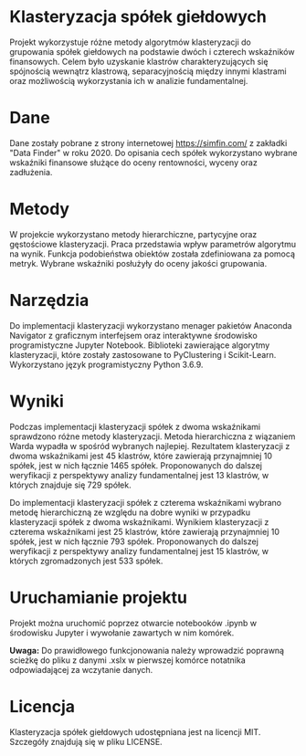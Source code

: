 # Klasteryzacja spółek giełdowych 
Projekt wykorzystuje różne metody algorytmów klasteryzacji do grupowania spółek giełdowych na podstawie dwóch i czterech wskaźników finansowych. Celem było uzyskanie klastrów charakteryzujących się spójnością wewnątrz klastrową, separacyjnością między innymi klastrami oraz możliwością wykorzystania ich w analizie fundamentalnej.
# Dane

Dane zostały pobrane z strony internetowej https://simfin.com/ z zakładki "Data Finder" w roku 2020. Do opisania cech spółek wykorzystano wybrane wskaźniki finansowe służące do oceny rentowności, wyceny oraz zadłużenia.
# Metody

W projekcie wykorzystano metody hierarchiczne, partycyjne oraz gęstościowe klasteryzacji. Praca przedstawia wpływ parametrów algorytmu na wynik. Funkcja podobieństwa obiektów została zdefiniowana za pomocą metryk. Wybrane wskaźniki posłużyły do oceny jakości grupowania.
# Narzędzia

Do implementacji klasteryzacji wykorzystano menager pakietów Anaconda Navigator z graficznym interfejsem oraz interaktywne środowisko programistyczne Jupyter Notebook. Biblioteki zawierające algorytmy klasteryzacji, które zostały zastosowane to PyClustering i Scikit-Learn. Wykorzystano język programistyczny Python 3.6.9.
# Wyniki

Podczas implementacji klasteryzacji spółek z dwoma wskaźnikami sprawdzono różne metody klasteryzacji. Metoda hierarchiczna z wiązaniem Warda wypadła w spośród wybranych najlepiej. Rezultatem klasteryzacji z dwoma wskaźnikami jest 45 klastrów, które zawierają przynajmniej 10 spółek, jest w nich łącznie 1465 spółek. Proponowanych do dalszej weryfikacji z perspektywy analizy fundamentalnej jest 13 klastrów, w których znajduje się 729 spółek.

Do implementacji klasteryzacji spółek z czterema wskaźnikami wybrano metodę hierarchiczną ze względu na dobre wyniki w przypadku klasteryzacji spółek z dwoma wskaźnikami. Wynikiem klasteryzacji z czterema wskaźnikami jest 25 klastrów, które zawierają przynajmniej 10 spółek, jest w nich łącznie 793 spółek. Proponowanych do dalszej weryfikacji z perspektywy analizy fundamentalnej jest 15 klastrów, w których zgromadzonych jest 533 spółek.
# Uruchamianie projektu

Projekt można uruchomić poprzez otwarcie notebooków .ipynb w środowisku Jupyter i wywołanie zawartych w nim komórek.

**Uwaga:** Do prawidłowego funkcjonowania należy wprowadzić poprawną scieżkę do pliku z danymi .xslx w pierwszej komórce notatnika odpowiadającej za wczytanie danych.
# Licencja

Klasteryzacja spółek giełdowych udostępniana jest na licencji MIT. Szczegóły znajdują się w pliku LICENSE.
